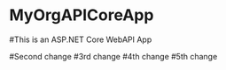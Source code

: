 # MyOrgAPICoreApp

#This is an ASP.NET Core WebAPI App

#Second change
#3rd change
#4th change
#5th change